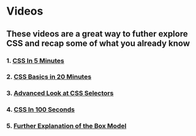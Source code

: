 <h1>Videos</h1>
<h2>These videos are a great way to futher explore CSS and recap some of what you already know</h2>
<h3>1. <a href="https://www.youtube.com/watch?v=Z4pCqK-V_Wo4">CSS In 5 Minutes</a></h3>
<h3>2. <a href="https://www.youtube.com/watch?v=1PnVor36_40">CSS Basics in 20 Minutes</a></h3>
<h3>3. <a href="https://www.youtube.com/watch?v=l1mER1bV0N0">Advanced Look at CSS Selectors</a></h3>
<h3>4. <a href="https://www.youtube.com/watch?v=OEV8gMkCHXQ">CSS In 100 Seconds</a></h3>
<h3>5. <a href="https://www.youtube.com/watch?v=M6coJNLFBWI">Further Explanation of the Box Model</a></h3>
